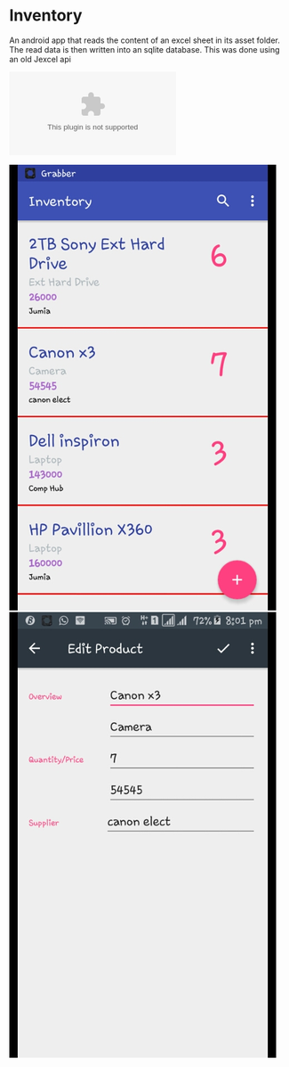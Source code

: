 # Inventory

An android app that reads the content of an excel sheet in its asset folder. The read data is then written into an sqlite database. This was done using an old Jexcel api

![alt link](Assets/products.xls "Excel")


![alt text](screenshots/1.png "MainActivity")<br/>  ![alt text](screenshots/2.png "EditorActivity")


